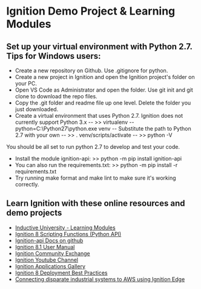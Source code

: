 # Ignition Demo Project & Learning Modules

## Set up your virtual environment with Python 2.7. Tips for Windows users:

- Create a new repository on Github. Use .gitignore for python.
- Create a new project in Ignition and open the Ignition project's folder on your PC.
- Open VS Code as Administrator and open the folder. Use git init and git clone to download the repo files.
- Copy the .git folder and readme file up one level. Delete the folder you just downloaded.  
- Create a virtual environment that uses Python 2.7. Ignition does not currently support Python 3.x
    -- >> virtualenv --python=C:\Python27\python.exe venv
    -- Substitute the path to Python 2.7 with your own
    -- >> . venv/scripts/activate
    -- >> python -V

You should be all set to run python 2.7 to develop and test your code.

- Install the module ignition-api: >> python -m pip install ignition-api
- You can also run the requirements.txt: >> python -m pip install -r requirements.txt
- Try running make format and make lint to make sure it's working correctly.
## Learn Ignition with these online resources and demo projects

- [Inductive University - Learning Modules](https://www.inductiveuniversity.com/courses/ignition/ignition-gateway/8.0)
- [Ignition 8 Scripting Functions (Python API)](https://docs.inductiveautomation.com/display/DOC80/Scripting+Functions)
- [Ignition-api Docs on github](https://github.com/ignition-api/8.1)
- [Ignition 8.1 User Manual](https://docs.inductiveautomation.com/display/DOC81)
- [Ignition Community Exchange](https://www.inductiveautomation.com/exchange/)
- [Ignition Youtube Channel](https://www.youtube.com/@InductiveAutomation)
- [Ignition Applications Gallery](https://icc.inductiveautomation.com/discover-gallery)
- [Ignition 8 Deployment Best Practices](https://www.inductiveautomation.com/resources/article/ignition-8-deployment-best-practices)
- [Connecting disparate industrial systems to AWS using Ignition Edge](https://aws.amazon.com/blogs/iot/connecting-disparate-industrial-systems-to-aws-using-ignition-edge/)

## 